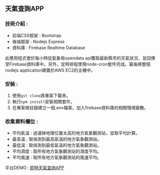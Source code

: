 ## 天氣查詢APP

### 技術介紹 : 
- 前端CSS框架 : Bootstrap
- 後端框架 : Nodejs Express
- 資料庫 : Firebase Realtime Database

此應用程式會於每小時從氣象局opendata api獲取最新縣市的天氣狀況，並回傳至Firebase資料庫中。另外，定時排程使用node-cron套件完成。最後將整個nodejs application建置於AWS EC2的主機中。

### 安裝 : 
1. 使用```git clone```將專案下載來。
2. 執行```npm install```安裝相關套件。
3. 在專案根目錄建立一個.env檔案，加入firebase資料庫的相關環境變數。

### 收集資料欄位 : 
- 平均氣溫 : 過濾掉地理位置太高的地方氣象觀測站，並取平均計算。
- 最高溫 : 取偵測到最高氣溫的地方氣象觀測站。
- 最低溫 : 取偵測到最低氣溫的地方氣象觀測站。
- 平均濕度 : 取所有地方氣象觀測站的濕度平均。
- 平均風速 : 取所有地方氣象觀測站的風速平均。

平台DEMO : [即時天氣查詢APP](http://ec2-35-172-194-119.compute-1.amazonaws.com)